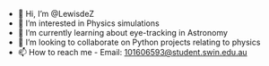 - 👋 Hi, I’m @LewisdeZ
- 👀 I’m interested in Physics simulations
- 🌱 I’m currently learning about eye-tracking in Astronomy
- 💞️ I’m looking to collaborate on Python projects relating to physics
- 📫 How to reach me - Email: 101606593@student.swin.edu.au

<!---
LewisdeZ/LewisdeZ is a ✨ special ✨ repository because its `README.md` (this file) appears on your GitHub profile.
You can click the Preview link to take a look at your changes.
--->
